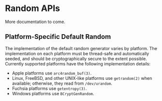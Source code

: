 # Random APIs

More documentation to come.

## Platform-Specific Default Random

The implementation of the default random generator varies by platform. The implementation
on each platform must be thread-safe and automatically seeded, and should be
cryptographically secure to the extent possible. Currently supported platforms have the
following implementation details:

- Apple platforms use `arc4random_buf(3)`.
- Linux, FreeBSD, and other UNIX-like platforms use `getrandom(2)` when available;
otherwise, they read from `/dev/urandom`.
- Fuchsia platforms use `getentropy(3)`.
- Windows platforms use `BCryptGenRandom`.
